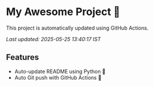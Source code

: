 # My Awesome Project 🚀

This project is automatically updated using GitHub Actions.

_Last updated: 2025-05-25 13:40:17 IST_

## Features
- Auto-update README using Python 🐍
- Auto Git push with GitHub Actions 🤖
